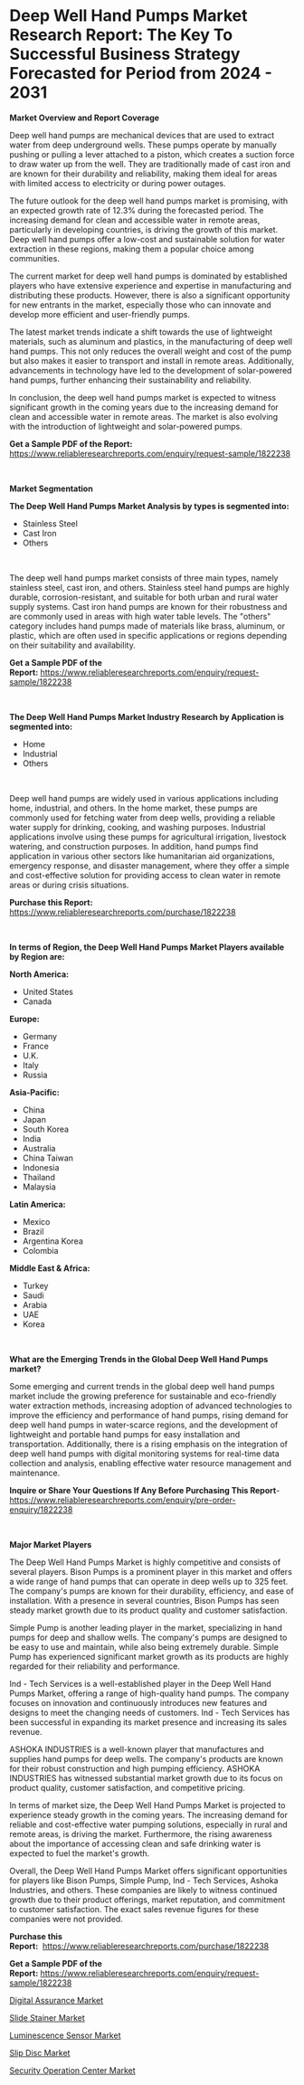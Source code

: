 <p><h1>Deep Well Hand Pumps Market Research Report: The Key To Successful Business Strategy Forecasted for Period from 2024 - 2031</h1></p><p><strong>Market Overview and Report Coverage</strong></p>
<p><p>Deep well hand pumps are mechanical devices that are used to extract water from deep underground wells. These pumps operate by manually pushing or pulling a lever attached to a piston, which creates a suction force to draw water up from the well. They are traditionally made of cast iron and are known for their durability and reliability, making them ideal for areas with limited access to electricity or during power outages.</p><p>The future outlook for the deep well hand pumps market is promising, with an expected growth rate of 12.3% during the forecasted period. The increasing demand for clean and accessible water in remote areas, particularly in developing countries, is driving the growth of this market. Deep well hand pumps offer a low-cost and sustainable solution for water extraction in these regions, making them a popular choice among communities.</p><p>The current market for deep well hand pumps is dominated by established players who have extensive experience and expertise in manufacturing and distributing these products. However, there is also a significant opportunity for new entrants in the market, especially those who can innovate and develop more efficient and user-friendly pumps.</p><p>The latest market trends indicate a shift towards the use of lightweight materials, such as aluminum and plastics, in the manufacturing of deep well hand pumps. This not only reduces the overall weight and cost of the pump but also makes it easier to transport and install in remote areas. Additionally, advancements in technology have led to the development of solar-powered hand pumps, further enhancing their sustainability and reliability.</p><p>In conclusion, the deep well hand pumps market is expected to witness significant growth in the coming years due to the increasing demand for clean and accessible water in remote areas. The market is also evolving with the introduction of lightweight and solar-powered pumps.</p></p>
<p><strong>Get a Sample PDF of the Report:</strong> <a href="https://www.reliableresearchreports.com/enquiry/request-sample/1822238">https://www.reliableresearchreports.com/enquiry/request-sample/1822238</a></p>
<p>&nbsp;</p>
<p><strong>Market Segmentation</strong></p>
<p><strong>The Deep Well Hand Pumps Market Analysis by types is segmented into:</strong></p>
<p><ul><li>Stainless Steel</li><li>Cast Iron</li><li>Others</li></ul></p>
<p>&nbsp;</p>
<p><p>The deep well hand pumps market consists of three main types, namely stainless steel, cast iron, and others. Stainless steel hand pumps are highly durable, corrosion-resistant, and suitable for both urban and rural water supply systems. Cast iron hand pumps are known for their robustness and are commonly used in areas with high water table levels. The "others" category includes hand pumps made of materials like brass, aluminum, or plastic, which are often used in specific applications or regions depending on their suitability and availability.</p></p>
<p><strong>Get a Sample PDF of the Report:</strong>&nbsp;<a href="https://www.reliableresearchreports.com/enquiry/request-sample/1822238">https://www.reliableresearchreports.com/enquiry/request-sample/1822238</a></p>
<p>&nbsp;</p>
<p><strong>The Deep Well Hand Pumps Market Industry Research by Application is segmented into:</strong></p>
<p><ul><li>Home</li><li>Industrial</li><li>Others</li></ul></p>
<p>&nbsp;</p>
<p><p>Deep well hand pumps are widely used in various applications including home, industrial, and others. In the home market, these pumps are commonly used for fetching water from deep wells, providing a reliable water supply for drinking, cooking, and washing purposes. Industrial applications involve using these pumps for agricultural irrigation, livestock watering, and construction purposes. In addition, hand pumps find application in various other sectors like humanitarian aid organizations, emergency response, and disaster management, where they offer a simple and cost-effective solution for providing access to clean water in remote areas or during crisis situations.</p></p>
<p><strong>Purchase this Report:</strong>&nbsp; <a href="https://www.reliableresearchreports.com/purchase/1822238">https://www.reliableresearchreports.com/purchase/1822238</a></p>
<p>&nbsp;</p>
<p><strong>In terms of Region, the Deep Well Hand Pumps Market Players available by Region are:</strong></p>
<p>
    <p> <strong> North America: </strong>
        <ul>
            <li>United States</li>
            <li>Canada</li>
        </ul>
        </p> 
    <p> <strong> Europe: </strong>
        <ul>
            <li>Germany</li>
            <li>France</li>
            <li>U.K.</li>
            <li>Italy</li>
            <li>Russia</li>
        </ul>
        </p> 
    <p> <strong> Asia-Pacific: </strong>
        <ul>
            <li>China</li>
            <li>Japan</li>
            <li>South Korea</li>
            <li>India</li>
            <li>Australia</li>
            <li>China Taiwan</li>
            <li>Indonesia</li>
            <li>Thailand</li>
            <li>Malaysia</li>
        </ul>
        </p> 
    <p> <strong> Latin America: </strong>
        <ul>
            <li>Mexico</li>
            <li>Brazil</li>
            <li>Argentina Korea</li>
            <li>Colombia</li>
        </ul>
        </p> 
    <p> <strong> Middle East & Africa: </strong>
        <ul>
            <li>Turkey</li>
            <li>Saudi</li>
            <li>Arabia</li>
            <li>UAE</li>
            <li>Korea</li>
        </ul>
    </p>
    </p>
<p>&nbsp;</p>
<p><strong>What are the Emerging Trends in the Global Deep Well Hand Pumps market?</strong></p>
<p><p>Some emerging and current trends in the global deep well hand pumps market include the growing preference for sustainable and eco-friendly water extraction methods, increasing adoption of advanced technologies to improve the efficiency and performance of hand pumps, rising demand for deep well hand pumps in water-scarce regions, and the development of lightweight and portable hand pumps for easy installation and transportation. Additionally, there is a rising emphasis on the integration of deep well hand pumps with digital monitoring systems for real-time data collection and analysis, enabling effective water resource management and maintenance.</p></p>
<p><strong>Inquire or Share Your Questions If Any Before Purchasing This Report</strong>- <a href="https://www.reliableresearchreports.com/enquiry/pre-order-enquiry/1822238">https://www.reliableresearchreports.com/enquiry/pre-order-enquiry/1822238</a></p>
<p>&nbsp;</p>
<p><strong>Major Market Players</strong></p>
<p><p>The Deep Well Hand Pumps Market is highly competitive and consists of several players. Bison Pumps is a prominent player in this market and offers a wide range of hand pumps that can operate in deep wells up to 325 feet. The company's pumps are known for their durability, efficiency, and ease of installation. With a presence in several countries, Bison Pumps has seen steady market growth due to its product quality and customer satisfaction.</p><p>Simple Pump is another leading player in the market, specializing in hand pumps for deep and shallow wells. The company's pumps are designed to be easy to use and maintain, while also being extremely durable. Simple Pump has experienced significant market growth as its products are highly regarded for their reliability and performance.</p><p>Ind - Tech Services is a well-established player in the Deep Well Hand Pumps Market, offering a range of high-quality hand pumps. The company focuses on innovation and continuously introduces new features and designs to meet the changing needs of customers. Ind - Tech Services has been successful in expanding its market presence and increasing its sales revenue.</p><p>ASHOKA INDUSTRIES is a well-known player that manufactures and supplies hand pumps for deep wells. The company's products are known for their robust construction and high pumping efficiency. ASHOKA INDUSTRIES has witnessed substantial market growth due to its focus on product quality, customer satisfaction, and competitive pricing.</p><p>In terms of market size, the Deep Well Hand Pumps Market is projected to experience steady growth in the coming years. The increasing demand for reliable and cost-effective water pumping solutions, especially in rural and remote areas, is driving the market. Furthermore, the rising awareness about the importance of accessing clean and safe drinking water is expected to fuel the market's growth.</p><p>Overall, the Deep Well Hand Pumps Market offers significant opportunities for players like Bison Pumps, Simple Pump, Ind - Tech Services, Ashoka Industries, and others. These companies are likely to witness continued growth due to their product offerings, market reputation, and commitment to customer satisfaction. The exact sales revenue figures for these companies were not provided.</p></p>
<p><strong>Purchase this Report:</strong>&nbsp;&nbsp;<a href="https://www.reliableresearchreports.com/purchase/1822238">https://www.reliableresearchreports.com/purchase/1822238</a></p>
<p></p>
<p><strong>Get a Sample PDF of the Report:</strong>&nbsp;<a href="https://www.reliableresearchreports.com/enquiry/request-sample/1822238">https://www.reliableresearchreports.com/enquiry/request-sample/1822238</a></p>
<p><p><a href="https://medium.com/p/de86fcb5b774/edit">Digital Assurance Market</a></p><p><a href="https://github.com/marloy8/Market-Research-Report-List-2/blob/main/slide-stainer-market.md">Slide Stainer Market</a></p><p><a href="https://github.com/aliciawhite5576/Market-Research-Report-List-2/blob/main/luminescence-sensor-market.md">Luminescence Sensor Market</a></p><p><a href="https://medium.com/@smriti.reportprime/slip-disc-market-competitive-analysis-market-trends-and-forecast-to-2030-acbf4fd8ab36">Slip Disc Market</a></p><p><a href="https://medium.com/@smriti.reportprime/security-operation-center-market-insights-into-market-cagr-market-trends-and-growth-strategies-33bb9b062fa0">Security Operation Center Market</a></p></p>